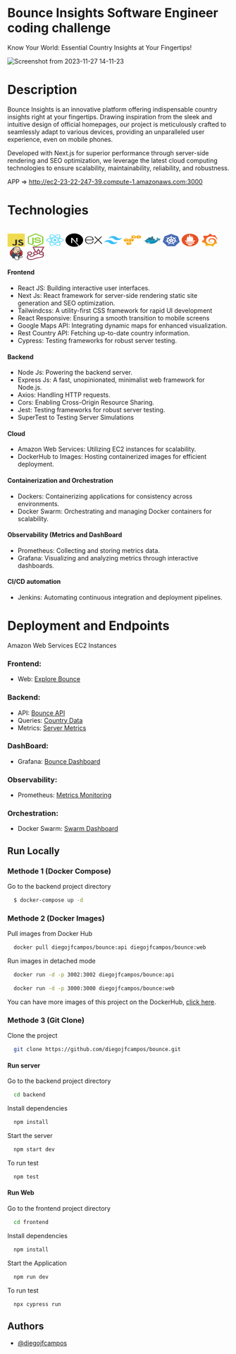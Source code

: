 # Bounce Insights Software Engineer coding challenge
Know Your World: Essential Country Insights at Your Fingertips!

![Screenshot from 2023-11-27 14-11-23](https://github.com/diegojfcampos/bounce/assets/52011695/a707e6dd-8d7c-4237-9222-67f8acf8dc7f)

# Description

Bounce Insights is an innovative platform offering indispensable country insights right at your fingertips. Drawing inspiration from the sleek and intuitive design of official homepages, our project is meticulously crafted to seamlessly adapt to various devices, providing an unparalleled user experience, even on mobile phones.

Developed with Next.js for superior performance through server-side rendering and SEO optimization, we leverage the latest cloud computing technologies to ensure scalability, maintainability, reliability, and robustness.

 APP => http://ec2-23-22-247-39.compute-1.amazonaws.com:3000

# Technologies
<div style="display: inline_block"><br> 
	
  <img align="center" alt="Diego-Python" height="30" width="40" src="https://raw.githubusercontent.com/devicons/devicon/master/icons/javascript/javascript-original.svg">  
  <img align="center" alt="Diego-HTML" height="30" width="40" src="https://raw.githubusercontent.com/devicons/devicon/master/icons/nodejs/nodejs-original.svg">
  <img align="center" alt="Diego-CSS" height="30" width="40" src="https://raw.githubusercontent.com/devicons/devicon/master/icons/react/react-original.svg">
  <img align="center" alt="Diego-CSS" height="30" width="40" src="https://raw.githubusercontent.com/devicons/devicon/master/icons/nextjs/nextjs-original.svg">
  <img align="center" alt="Diego-CSS" height="30" width="40" src="https://raw.githubusercontent.com/devicons/devicon/master/icons/express/express-original.svg">
  <img align="center" alt="Diego-CSS" height="30" width="40" src="https://raw.githubusercontent.com/devicons/devicon/master/icons/tailwindcss/tailwindcss-plain.svg"> 
  <img align="center" alt="Diego-CSS" height="30" width="40" src="https://raw.githubusercontent.com/devicons/devicon/master/icons/amazonwebservices/amazonwebservices-original.svg">  
  <img align="center" alt="Diego-CSS" height="30" width="40" src="https://raw.githubusercontent.com/devicons/devicon/master/icons/docker/docker-original.svg">
  <img align="center" alt="Diego-CSS" height="30" width="40" src="https://raw.githubusercontent.com/devicons/devicon/master/icons/kubernetes/kubernetes-plain.svg">
  <img align="center" alt="Diego-CSS" height="30" width="40" src="https://raw.githubusercontent.com/devicons/devicon/master/icons/prometheus/prometheus-original.svg">
  <img align="center" alt="Diego-CSS" height="30" width="40" src="https://raw.githubusercontent.com/devicons/devicon/master/icons/grafana/grafana-original.svg">
  <img align="center" alt="Diego-CSS" height="30" width="40" src="https://raw.githubusercontent.com/devicons/devicon/master/icons/jenkins/jenkins-original.svg">
  <img align="center" alt="Diego-CSS" height="30" width="40" src="https://raw.githubusercontent.com/devicons/devicon/master/icons/jest/jest-plain.svg">
  
</div>


#### Frontend
  - React JS: Building interactive user interfaces.
  - Next Js:  React framework for server-side rendering static site generation and SEO optimization.
  - Tailwindcss: A utility-first CSS framework for rapid UI development
  - React Responsive: Ensuring a smooth transition to mobile screens
  - Google Maps API: Integrating dynamic maps for enhanced visualization.
  - Rest Country API: Fetching up-to-date country information.
  - Cypress: Testing frameworks for robust server testing.

#### Backend
  - Node Js: Powering the backend server.
  - Express Js: A fast, unopinionated, minimalist web framework for Node.js.
  - Axios: Handling HTTP requests.
  - Cors: Enabling Cross-Origin Resource Sharing.
  - Jest: Testing frameworks for robust server testing.
  - SuperTest to Testing Server Simulations

#### Cloud
  - Amazon Web Services: Utilizing EC2 instances for scalability.
  - DockerHub to Images: Hosting containerized images for efficient deployment.

#### Containerization and Orchestration
  - Dockers: Containerizing applications for consistency across environments.
  - Docker Swarm: Orchestrating and managing Docker containers for scalability.
    
#### Observability (Metrics and DashBoard
   - Prometheus: Collecting and storing metrics data. 	
   - Grafana: Visualizing and analyzing metrics through interactive dashboards.

#### CI/CD automation
   - Jenkins: Automating continuous integration and deployment pipelines.

# Deployment and Endpoints

Amazon Web Services EC2 Instances 

### Frontend:
  - Web: [Explore Bounce](http://ec2-23-22-247-39.compute-1.amazonaws.com:3000)
  
### Backend:
  - API: [Bounce API](http://ec2-50-17-134-49.compute-1.amazonaws.com:3002)
  - Queries: [Country Data](http://ec2-50-17-134-49.compute-1.amazonaws.com:3002/api/country/get/ireland)
  - Metrics: [Server Metrics](http://ec2-50-17-134-49.compute-1.amazonaws.com:3002/metrics)

### DashBoard:
  - Grafana: [Bounce Dashboard](http://3.80.63.121:3001/d/b581cb3e-bcae-481b-bb04-dccfd7f72dc4/bounce?orgId=1)
    
### Observability:
  - Prometheus: [Metrics Monitoring](https://ec2-34-228-143-25.compute-1.amazonaws.com:9090/graph)
    
### Orchestration:
  - Docker Swarm: [Swarm Dashboard](http://ec2-54-165-129-177.compute-1.amazonaws.com:9000/)

## Run Locally

### Methode 1 (Docker Compose)

Go to the backend project directory

```bash
  $ docker-compose up -d
```
### Methode 2 (Docker Images)

Pull images from Docker Hub

```bash
  docker pull diegojfcampos/bounce:api diegojfcampos/bounce:web
```
Run images in detached mode

```bash
  docker run -d -p 3002:3002 diegojfcampos/bounce:api 
```
```bash
  docker run -d -p 3000:3000 diegojfcampos/bounce:web
```
You can have more images of this project on the DockerHub, [click here](https://hub.docker.com/repository/docker/diegojfcampos/bounce/tags?page=1&ordering=last_updated).


### Methode 3 (Git Clone)

Clone the project

```bash
  git clone https://github.com/diegojfcampos/bounce.git
```
#### Run server
Go to the backend project directory

```bash
  cd backend
```

Install dependencies

```bash
  npm install
```

Start the server

```bash
  npm start dev
```
To run test

```bash
  npm test
```
#### Run Web
Go to the frontend project directory

```bash
  cd frontend
```

Install dependencies

```bash
  npm install
```

Start the Application 

```bash
  npm run dev
```
To run test

```bash
  npx cypress run
```
## Authors

- [@diegojfcampos](https://www.github.com/diegojfcampos)
